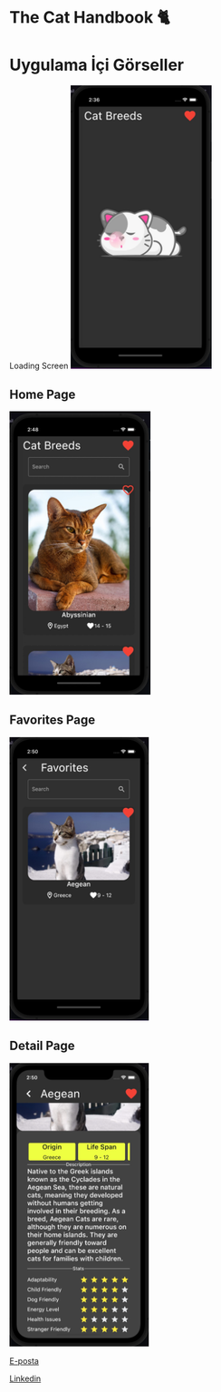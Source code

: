 # The Cat Handbook 🐈


# Uygulama İçi Görseller

Loading Screen
<img src="images/1.jpeg" height="500">      


## Home Page
<img src="images/2.jpeg"  height="500"> 



##  Favorites Page
<img src="images/3.jpeg" height="500"> 


## Detail Page
<img src="images/4.jpeg" height="500"> 





[E-posta](mustafaeren790@gmail.com)

[Linkedin](https://www.linkedin.com/in/mustafa-eren-9214661b3/)
